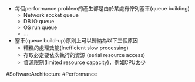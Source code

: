 - 每個performance problem的產生都是由於某處有佇列塞車(queue building)
	- Network socket queue
	- DB IO queue
	- OS run queue
	- ...
- 塞車(queue build-up)原則上可以歸納為以下三個原因
	- 糟糕的處理效能(Inefficient slow processing)
	- 存取必定要依次執行的資源 (serial resource access)
	- 資源限制(limited resource capacity)，例如CPU太少


#SoftwareArchitecture  #Performance